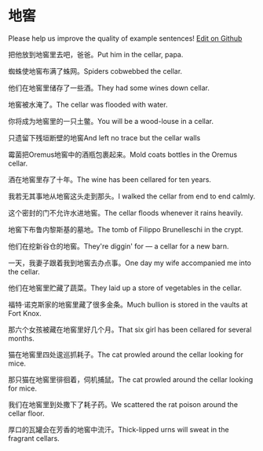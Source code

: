 # 地窖

Please help us improve the quality of example sentences! [Edit on Github](https://github.com/jiyushe/jiyu-example-sentence-source/blob/main/chinese/dijiao.md)

<p><span class="chinese">把他放到地窖里去吧，爸爸。</span><span class="english">Put him in the cellar, papa.</span></p>

<p><span class="chinese">蜘蛛使地窖布满了蛛网。</span><span class="english">Spiders cobwebbed the cellar.</span></p>

<p><span class="chinese">他们在地窖里储存了一些酒。</span><span class="english">They had some wines down cellar.</span></p>

<p><span class="chinese">地窖被水淹了。</span><span class="english">The cellar was flooded with water.</span></p>

<p><span class="chinese">你将成为地窖里的一只土鳖。</span><span class="english">You will be a wood-louse in a cellar.</span></p>

<p><span class="chinese">只遗留下残垣断壁的地窖</span><span class="english">And left no trace but the cellar walls</span></p>

<p><span class="chinese">霉菌把Oremus地窖中的酒瓶包裹起来。</span><span class="english">Mold coats bottles in the Oremus cellar.</span></p>

<p><span class="chinese">酒在地窖里存了十年。</span><span class="english">The wine has been cellared for ten years.</span></p>

<p><span class="chinese">我若无其事地从地窖这头走到那头。</span><span class="english">I walked the cellar from end to end calmly.</span></p>

<p><span class="chinese">这个密封的门不允许水进地窖。</span><span class="english">The cellar floods whenever it rains heavily.</span></p>

<p><span class="chinese">地窖下布鲁内黎斯基的墓地。</span><span class="english">The tomb of Filippo Brunelleschi in the crypt.</span></p>

<p><span class="chinese">他们在挖新谷仓的地窖。</span><span class="english">They're diggin' for — a cellar for a new barn.</span></p>

<p><span class="chinese">一天，我妻子跟着我到地窖去办点事。</span><span class="english">One day my wife accompanied me into the cellar.</span></p>

<p><span class="chinese">他们在地窖里贮藏了蔬菜。</span><span class="english">They laid up a store of vegetables in the cellar.</span></p>

<p><span class="chinese">福特·诺克斯家的地窖里藏了很多金条。</span><span class="english">Much bullion is stored in the vaults at Fort Knox.</span></p>

<p><span class="chinese">那六个女孩被藏在地窖里好几个月。</span><span class="english">That six girl has been cellared for several months.</span></p>

<p><span class="chinese">猫在地窖里四处逡巡抓耗子。</span><span class="english">The cat prowled around the cellar looking for mice.</span></p>

<p><span class="chinese">那只猫在地窖里徘徊着，伺机捕鼠。</span><span class="english">The cat prowled around the cellar looking for mice.</span></p>

<p><span class="chinese">我们在地窖里到处撒下了耗子药。</span><span class="english">We scattered the rat poison around the cellar floor.</span></p>

<p><span class="chinese">厚口的瓦罐会在芳香的地窖中流汗。</span><span class="english">Thick-lipped urns will sweat in the fragrant cellars.</span></p>

